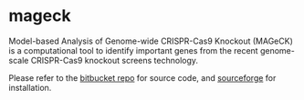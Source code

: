 # mageck
Model-based Analysis of Genome-wide CRISPR-Cas9 Knockout (MAGeCK) is a computational tool to identify important genes from the recent genome-scale CRISPR-Cas9 knockout screens technology.

Please refer to the [bitbucket repo](https://bitbucket.org/liulab/mageck/src/master/) for source code, and [sourceforge](https://sourceforge.net/projects/mageck/) for installation.
